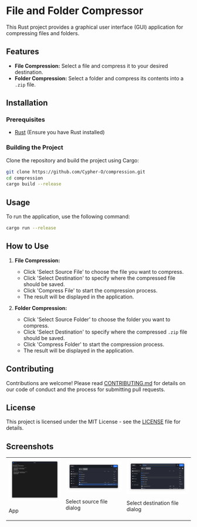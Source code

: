 # File and Folder Compressor

This Rust project provides a graphical user interface (GUI) application for compressing files and folders.

## Features

- **File Compression:** Select a file and compress it to your desired destination.
- **Folder Compression:** Select a folder and compress its contents into a `.zip` file.

## Installation

### Prerequisites

- [Rust](https://www.rust-lang.org/tools/install) (Ensure you have Rust installed)

### Building the Project

Clone the repository and build the project using Cargo:

```sh
git clone https://github.com/Cypher-O/compression.git
cd compression
cargo build --release
```

## Usage

To run the application, use the following command:

```sh
cargo run --release
```

## How to Use

1. **File Compression:**
    - Click 'Select Source File' to choose the file you want to compress.
    - Click 'Select Destination' to specify where the compressed file should be saved.
    - Click 'Compress File' to start the compression process.
    - The result will be displayed in the application.

2. **Folder Compression:**
    - Click 'Select Source Folder' to choose the folder you want to compress.
    - Click 'Select Destination' to specify where the compressed `.zip` file should be saved.
    - Click 'Compress Folder' to start the compression process.
    - The result will be displayed in the application.

## Contributing

Contributions are welcome! Please read [CONTRIBUTING.md](CONTRIBUTING.md) for details on our code of conduct and the process for submitting pull requests.

## License

This project is licensed under the MIT License - see the [LICENSE](LICENSE) file for details.

## Screenshots

<table>
    <tr>
        <td>
            <img src="assets/screenshots/screenshot1.png" alt="Screenshot 1" width="300">
            <p>App</p>
        </td>
        <td>
            <img src="assets/screenshots/screenshot2.png" alt="Screenshot 2" width="300">
            <p>Select source file dialog</p>
        </td>
        <td>
            <img src="assets/screenshots/screenshot3.png" alt="Screenshot 3" width="300">
            <p>Select destination file dialog</p>
        </td>
    </tr>
</table>
